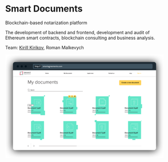 # Smart Documents

Blockchain-based notarization platform

The development of backend and frontend, development and audit of Ethereum smart contracts, blockchain consulting and business analysis.

Team: [Kirill Kirikov](../org/team/kirill-kirikov.md), Roman Malkevych

![](../.gitbook/assets/image%20%2845%29.png)

